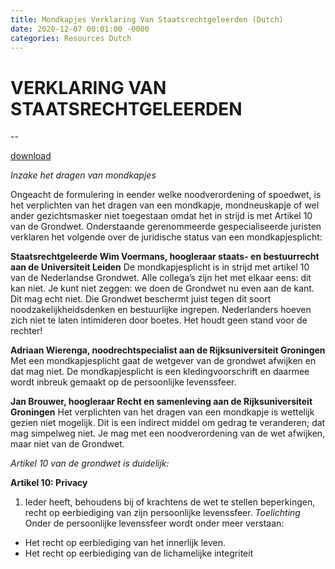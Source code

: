 ```yaml
---
title: Mondkapjes Verklaring Van Staatsrechtgeleerden (Dutch)
date: 2020-12-07 00:01:00 -0000
categories: Resources Dutch
---
```


# VERKLARING VAN STAATSRECHTGELEERDEN
--

[download](/downloads/VERKLARING_VAN_STAATSRECHTGELEERDEN_INZAKE_HET_DRAGEN_VAN_MONDKAPJES.pdf)

*Inzake het dragen van mondkapjes*

Ongeacht de formulering in eender welke noodverordening of spoedwet, is het verplichten van het
dragen van een mondkapje, mondneuskapje of wel ander gezichtsmasker niet toegestaan omdat het
in strijd is met Artikel 10 van de Grondwet. Onderstaande gerenommeerde gespecialiseerde juristen
verklaren het volgende over de juridische status van een mondkapjesplicht:

**Staatsrechtgeleerde Wim Voermans, hoogleraar staats- en bestuurrecht aan de Universiteit Leiden**
De mondkapjesplicht is in strijd met artikel 10 van de Nederlandse Grondwet. Alle collega’s zijn het met elkaar eens: dit kan niet. Je kunt niet zeggen: we doen de Grondwet nu even aan de kant. Dit mag echt niet. Die Grondwet beschermt juist tegen dit soort noodzakelijkheidsdenken en bestuurlijke ingrepen.
Nederlanders hoeven zich niet te laten intimideren door boetes. Het houdt geen stand voor de rechter!

**Adriaan Wierenga, noodrechtspecialist aan de Rijksuniversiteit Groningen**
Met een mondkapjesplicht gaat de wetgever van de grondwet afwijken en dat mag niet. De mondkapjesplicht is een kledingvoorschrift en daarmee wordt inbreuk gemaakt op de persoonlijke levenssfeer.

**Jan Brouwer, hoogleraar Recht en samenleving aan de Rijksuniversiteit Groningen**
Het verplichten van het dragen van een mondkapje is wettelijk gezien niet mogelijk. Dit is een indirect middel om gedrag te veranderen; dat mag simpelweg niet. Je mag met een noodverordening van de wet afwijken, maar niet van de Grondwet.

*Artikel 10 van de grondwet is duidelijk:*

**Artikel 10: Privacy**
1. Ieder heeft, behoudens bij of krachtens de wet te stellen beperkingen, recht op eerbiediging van zijn persoonlijke levenssfeer.
*Toelichting*
Onder de persoonlijke levenssfeer wordt onder meer verstaan:
- Het recht op eerbiediging van het innerlijk leven.
- Het recht op eerbiediging van de lichamelijke integriteit 


